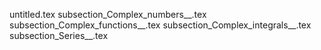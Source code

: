 untitled.tex
subsection_Complex_numbers__.tex
subsection_Complex_functions__.tex
subsection_Complex_integrals__.tex
subsection_Series__.tex
